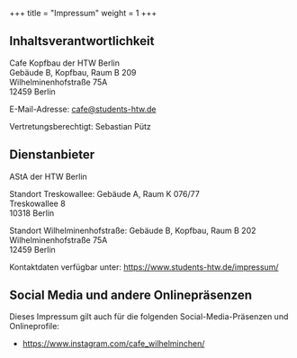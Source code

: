 +++
title = "Impressum"
weight = 1
+++

## Inhaltsverantwortlichkeit

Cafe Kopfbau der HTW Berlin\
Gebäude B, Kopfbau, Raum B 209\
Wilhelminenhofstraße 75A\
12459 Berlin

E-Mail-Adresse: cafe@students-htw.de

Vertretungsberechtigt: Sebastian Pütz

## Dienstanbieter

AStA der HTW Berlin

Standort Treskowallee:
Gebäude A, Raum K 076/77\
Treskowallee 8\
10318 Berlin

Standort Wilhelminenhofstraße:
Gebäude B, Kopfbau, Raum B 202\
Wilhelminenhofstraße 75A\
12459 Berlin

Kontaktdaten verfügbar unter: https://www.students-htw.de/impressum/

## Social Media und andere Onlinepräsenzen

Dieses Impressum gilt auch für die folgenden Social-Media-Präsenzen und Onlineprofile:

* https://www.instagram.com/cafe_wilhelminchen/
